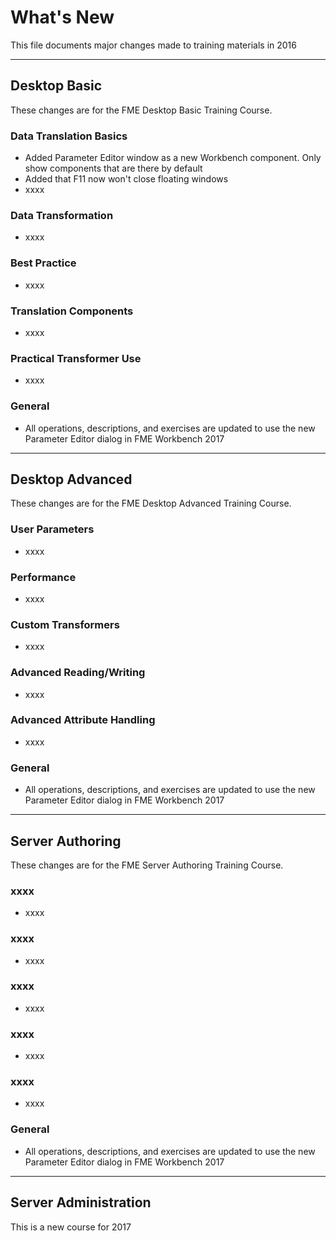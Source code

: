 # What's New #
This file documents major changes made to training materials in 2016

---

## Desktop Basic ##
These changes are for the FME Desktop Basic Training Course.

### Data Translation Basics ###
- Added Parameter Editor window as a new Workbench component. Only show components that are there by default
- Added that F11 now won't close floating windows
- xxxx

### Data Transformation ###
- xxxx

### Best Practice ###
- xxxx

### Translation Components ###
- xxxx

### Practical Transformer Use ###
- xxxx

### General ###
- All operations, descriptions, and exercises are updated to use the new Parameter Editor dialog in FME Workbench 2017

---

## Desktop Advanced ##
These changes are for the FME Desktop Advanced Training Course.

### User Parameters ###
- xxxx

### Performance ###
- xxxx

### Custom Transformers ###
- xxxx

### Advanced Reading/Writing ###
- xxxx

### Advanced Attribute Handling ###
- xxxx

### General ###
- All operations, descriptions, and exercises are updated to use the new Parameter Editor dialog in FME Workbench 2017

---

## Server Authoring ##
These changes are for the FME Server Authoring Training Course.

### xxxx ###
- xxxx

### xxxx ###
- xxxx

### xxxx ###
- xxxx

### xxxx ###
- xxxx

### xxxx ###
- xxxx

### General ###
- All operations, descriptions, and exercises are updated to use the new Parameter Editor dialog in FME Workbench 2017

---

## Server Administration ##
This is a new course for 2017